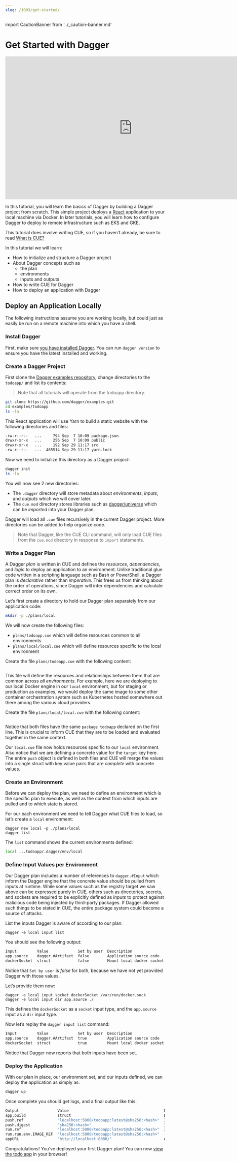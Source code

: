 ```yaml
---
slug: /1003/get-started/
---
```


<!--
!!!!!!!!!!!!!!!!!!!!!!!!!!!!!!!!!
!!! OLD DOCS. NOT MAINTAINED. !!!
!!!!!!!!!!!!!!!!!!!!!!!!!!!!!!!!!
-->

import CautionBanner from '../\_caution-banner.md'

# Get Started with Dagger

<CautionBanner old="0.1" new="0.2" />

<iframe width="800" height="450" style={{width: '100%', marginBottom: '2rem'}} src="https://www.youtube.com/embed/QvyB3m9Fti0" title="YouTube video player" frameborder="0" allow="accelerometer; autoplay; clipboard-write; encrypted-media; gyroscope; picture-in-picture; fullscreen"></iframe>

In this tutorial, you will learn the basics of Dagger by building a Dagger project from scratch. This simple project deploys a [React](https://reactjs.org/) application to your local machine via Docker. In later tutorials, you will learn how to configure Dagger to deploy to remote infrastructure such as EKS and GKE.

This tutorial does involve writing CUE, so if you haven&rsquo;t already, be sure to read [What is CUE?](./1005-what_is_cue.md)

In this tutorial we will learn:

- How to initialize and structure a Dagger project
- About Dagger concepts such as
  - the plan
  - environments
  - inputs and outputs
- How to write CUE for Dagger
- How to deploy an application with Dagger

## Deploy an Application Locally

The following instructions assume you are working locally, but could just as easily be run on a remote machine into which you have a shell.

### Install Dagger

First, make sure [you have installed Dagger](../1001-install.md). You can run `dagger version` to ensure you have the latest installed and working.

### Create a Dagger Project

First clone the [Dagger examples repository](https://github.com/dagger/examples), change directories to the `todoapp/` and list its contents:

> Note that all tutorials will operate from the todoapp directory.

```bash
git clone https://github.com/dagger/examples.git
cd examples/todoapp
ls -la
```

This React application will use Yarn to build a static website with the following directories and files:

```bash
-rw-r--r--   ...     794 Sep  7 10:09 package.json
drwxr-xr-x   ...     256 Sep  7 10:09 public
drwxr-xr-x   ...     192 Sep 29 11:17 src
-rw-r--r--   ...  465514 Sep 29 11:17 yarn.lock
```

Now we need to initialize this directory as a Dagger _project_:

```bash
dagger init
ls -la
```

You will now see 2 new directories:

- The `.dagger` directory will store metadata about _environments_, _inputs_, and _outputs_ which we will cover later.
- The `cue.mod` directory stores libraries such as [dagger/universe](https://github.com/dagger/universe) which can be _imported_ into your Dagger plan.

Dagger will load all `.cue` files recursively in the current Dagger project. More directories can be added to help organize code.

> Note that Dagger, like the CUE CLI command, will only load CUE files from the `cue.mod` directory in response to `import` statements.

### Write a Dagger Plan

A Dagger _plan_ is written in CUE and defines the _resources_, _dependencies_, and _logic_ to deploy an application to an environment. Unlike traditional glue code written in a scripting language such as Bash or PowerShell, a Dagger plan is _declarative_ rather than _imperative_. This frees us from thinking about the order of operations, since Dagger will infer dependencies and calculate correct order on its own.

Let&rsquo;s first create a directory to hold our Dagger plan separately from our application code:

```bash
mkdir -p ./plans/local
```

We will now create the following files:

- `plans/todoapp.cue` which will define resources common to all environments
- `plans/local/local.cue` which will define resources specific to the local environment

Create the file `plans/todoapp.cue` with the following content:

```cue file=./tests/getting-started/plans/todoapp.cue

```

This file will define the resources and relationships between them that are common across _all environments_. For example, here we are deploying to our local Docker engine in our `local` environment, but for staging or production as examples, we would deploy the same image to some other container orchestration system such as Kubernetes hosted somewhere out there among the various cloud providers.

Create the file `plans/local/local.cue` with the following content:

```cue file=./tests/getting-started/plans/local/local.cue

```

Notice that both files have the same `package todoapp` declared on the first line. This is crucial to inform CUE that they are to be loaded and evaluated together in the same context.

Our `local.cue` file now holds resources specific to our `local` environment. Also notice that we are defining a concrete value for the `target` key here. The entire `push` object is defined in both files and CUE will merge the values into a single struct with key:value pairs that are _complete_ with concrete values.

### Create an Environment

Before we can deploy the plan, we need to define an environment which is the specific plan to execute, as well as the context from which inputs are pulled and to which state is stored.

For our each environment we need to tell Dagger what CUE files to load, so let&rsquo;s create a `local` environment:

```shell
dagger new local -p ./plans/local
dagger list
```

The `list` command shows the current environments defined:

```bash
local ...todoapp/.dagger/env/local
```

### Define Input Values per Environment

Our Dagger plan includes a number of references to `dagger.#Input` which inform the Dagger engine that the concrete value should be pulled from inputs at runtime. While some values such as the registry target we saw above can be expressed purely in CUE, others such as directories, secrets, and sockets are required to be explicitly defined as _inputs_ to protect against malicious code being injected by third-party packages. If Dagger allowed such things to be stated in CUE, the entire package system could become a source of attacks.

List the inputs Dagger is aware of according to our plan:

```shell
dagger -e local input list
```

You should see the following output:

```bash
Input         Value             Set by user  Description
app.source    dagger.#Artifact  false        Application source code
dockerSocket  struct            false        Mount local docker socket
```

Notice that `Set by user` is _false_ for both, because we have not yet provided Dagger with those values.

Let&rsquo;s provide them now:

```shell
dagger -e local input socket dockerSocket /var/run/docker.sock
dagger -e local input dir app.source ./

```

This defines the `dockerSocket` as a `socket` input type, and the `app.source` input as a `dir` input type.

Now let&rsquo;s replay the `dagger input list` command:

```bash
Input         Value             Set by user  Description
app.source    dagger.#Artifact  true         Application source code
dockerSocket  struct            true         Mount local docker socket
```

Notice that Dagger now reports that both inputs have been set.

### Deploy the Application

With our plan in place, our environment set, and our inputs defined, we can deploy the application as simply as:

```bash
dagger up
```

Once complete you should get logs, and a final output like this:

```bash
Output                 Value                                          Description
app.build              struct                                         Build output directory
push.ref               "localhost:5000/todoapp:latest@sha256:<hash>"  Image ref
push.digest            "sha256:<hash>"                                Image digest
run.ref                "localhost:5000/todoapp:latest@sha256:<hash>"  Image reference (e.g: nginx:alpine)
run.run.env.IMAGE_REF  "localhost:5000/todoapp:latest@sha256:<hash>"  -
appURL                 "http://localhost:8080/"                       Application URL
```

Congratulations! You&rsquo;ve deployed your first Dagger plan! You can now [view the todo app](http://localhost:8080) in your browser!

